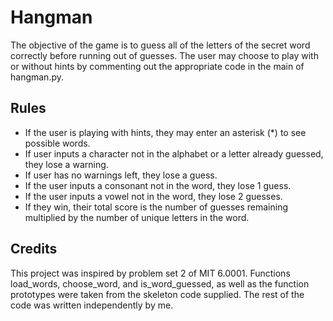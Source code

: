 # Hangman
The objective of the game is to guess all of the letters of the secret word correctly before running out of guesses. The user may choose to play with or without hints by commenting out the appropriate code in the main of hangman.py.
## Rules
- If the user is playing with hints, they may enter an asterisk (*) to see possible words.
- If user inputs a character not in the alphabet or a letter already guessed, they lose a warning.
- If user has no warnings left, they lose a guess.
- If the user inputs a consonant not in the word, they lose 1 guess.
- If the user inputs a vowel not in the word, they lose 2 guesses.
- If they win, their total score is the number of guesses remaining multiplied by the number of unique letters in the word.
## Credits
This project was inspired by problem set 2 of MIT 6.0001. Functions load_words, choose_word, and is_word_guessed, as well as the function prototypes were taken from the skeleton code supplied. The rest of the code was written independently by me.
